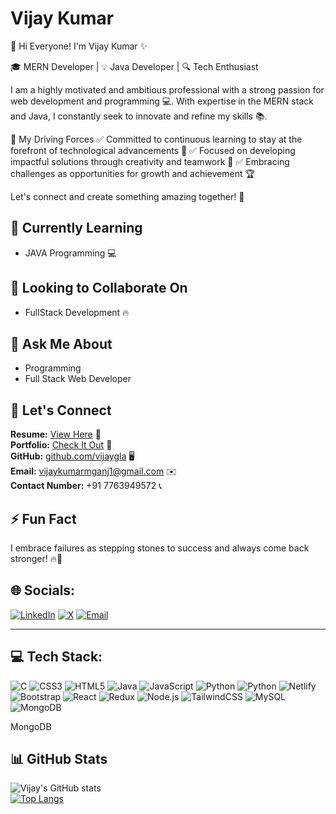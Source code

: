 # Vijay Kumar

🚀 Hi Everyone! I'm Vijay Kumar ✨

🎓 MERN Developer | 💡 Java Developer | 🔍 Tech Enthusiast

I am a highly motivated and ambitious professional with a strong passion for web development and programming 💻. With expertise in the MERN stack and Java, I constantly seek to innovate and refine my skills 📚.

🚀 My Driving Forces
✅ Committed to continuous learning to stay at the forefront of technological advancements 🔄 ✅ Focused on developing impactful solutions through creativity and teamwork 🌟 ✅ Embracing challenges as opportunities for growth and achievement 🏆

Let's connect and create something amazing together! 🤝

## 🌱 Currently Learning
- JAVA Programming 💻

## 🤝 Looking to Collaborate On
- FullStack Development 🔥

## 💬 Ask Me About
- Programming  
- Full Stack Web Developer

## 📩 Let's Connect
**Resume:** [View Here](https://drive.google.com/file/d/1wb0Txcwm1Fi8DACG1oBVBQ8gF4hcUNkd/view?usp=drive_link) 📝  
**Portfolio:** [Check It Out](https://vijayportfoliomganj1.netlify.app/) 🔗  
**GitHub:** [github.com/vijaygla](https://github.com/vijaygla) 🖥️  
**Email:** [vijaykumarmganj1@gmail.com](mailto:vijaykumarmganj1@gmail.com) ✉️  
**Contact Number:** +91 7763949572 📞  

## ⚡ Fun Fact
I embrace failures as stepping stones to success and always come back stronger! 🔥💪

## 🌐 Socials:
[![LinkedIn](https://img.shields.io/badge/LinkedIn-%230A66C2.svg?style=for-the-badge&logo=linkedin&logoColor=white)](https://www.linkedin.com/in/vijaykumarmganj1/)
[![X](https://img.shields.io/badge/Twitter-%23000000.svg?style=for-the-badge&logo=twitter&logoColor=white)](https://x.com/vijaykumarmgani)
[![Email](https://img.shields.io/badge/Email-D14836?style=for-the-badge&logo=gmail&logoColor=white)](mailto:vijaykumarmganj1@gmail.com)


---

## 💻 Tech Stack:
![C](https://img.shields.io/badge/C-%2300599C.svg?style=for-the-badge&logo=c&logoColor=white)
![CSS3](https://img.shields.io/badge/CSS3-%231572B6.svg?style=for-the-badge&logo=css3&logoColor=white)
![HTML5](https://img.shields.io/badge/HTML5-%23E34F26.svg?style=for-the-badge&logo=html5&logoColor=white)
![Java](https://img.shields.io/badge/Java-%23ED8B00.svg?style=for-the-badge&logo=java&logoColor=white)
![JavaScript](https://img.shields.io/badge/JavaScript-%23F7DF1E.svg?style=for-the-badge&logo=javascript&logoColor=black)
![Python](https://img.shields.io/badge/Python-%233776AB.svg?style=for-the-badge&logo=python&logoColor=white)
![Python](https://img.shields.io/badge/Python-%233776AB.svg?style=for-the-badge&logo=python&logoColor=white)
![Netlify](https://img.shields.io/badge/Netlify-%23000000.svg?style=for-the-badge&logo=netlify&logoColor=white)
![Bootstrap](https://img.shields.io/badge/Bootstrap-%237952B3.svg?style=for-the-badge&logo=bootstrap&logoColor=white)
![React](https://img.shields.io/badge/React-%2361DAFB.svg?style=for-the-badge&logo=react&logoColor=black)
![Redux](https://img.shields.io/badge/Redux-%23764ABC.svg?style=for-the-badge&logo=redux&logoColor=white)
![Node.js](https://img.shields.io/badge/Node.js-%23339933.svg?style=for-the-badge&logo=node.js&logoColor=white)
![TailwindCSS](https://img.shields.io/badge/TailwindCSS-%2338B2AC.svg?style=for-the-badge&logo=tailwind-css&logoColor=white)
![MySQL](https://img.shields.io/badge/MySQL-%234479A1.svg?style=for-the-badge&logo=mysql&logoColor=white)
![MongoDB](https://img.shields.io/badge/MongoDB-%234EA94B.svg?style=for-the-badge&logo=mongodb&logoColor=white)


MongoDB  

## 📊 GitHub Stats
![Vijay's GitHub stats](https://github-readme-stats.vercel.app/api?username=vijaygla&show_icons=true&theme=radical)  
[![Top Langs](https://github-readme-stats.vercel.app/api/top-langs/?username=vijaygla&layout=compact&theme=radical)](https://github.com/anuraghazra/github-readme-stats)

